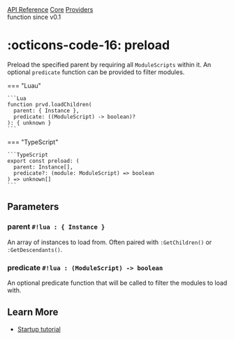 <div class="pmwdoc-reference-breadcrumbs">
<a href="../../../">API Reference</a>
<a href="../../">Core</a>
<a href="../">Providers</a>
</div>

<div class="pmwdoc-reference-tags">
<span class="pmwdoc-reference-highlight">function</span>
<span class="pmwdoc-reference-since">since v0.1</span>
</div>

# :octicons-code-16: preload

Preload the specified parent by requiring all `ModuleScripts` within it. An
optional `predicate` function can be provided to filter modules.

=== "Luau"

    ```Lua
    function prvd.loadChildren(
      parent: { Instance },
      predicate: ((ModuleScript) -> boolean)?
    ): { unknown }
    ```

=== "TypeScript"

    ```TypeScript
    export const preload: (
      parent: Instance[],
      predicate?: (module: ModuleScript) => boolean
    ) => unknown[]
    ```

## Parameters

### parent `#!lua : { Instance }`

An array of instances to load from. Often paired with `:GetChildren()` or
`:GetDescendants()`.

### predicate `#!lua : (ModuleScript) -> boolean`

An optional predicate function that will be called to filter the modules to load
with.

## Learn More

- [Startup tutorial](../../../tutorials/fundamentals/startup.md)
